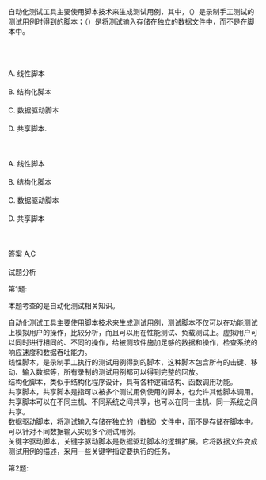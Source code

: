 <div class="detail lh2"><p>自动化测试工具主要使用脚本技术来生成测试用例，其中，（）是录制手工测试的测试用例时得到的脚本；（）是将测试输入存储在独立的数据文件中，而不是在脚本中。<br/><br/></p><br/><br/>A. 线性脚本<br/><br/>B. 结构化脚本<br/><br/>C. 数据驱动脚本<br/><br/>D. 共享脚本.<br/><br/><br/><br/>A. 线性脚本<br/><br/>B. 结构化脚本<br/><br/>C. 数据驱动脚本<br/><br/>D. 共享脚本<br/><br/><br/><br/>答案 A,C<br/><br/>试题分析<br/><p>第1题:</p><p>本题考查的是自动化测试相关知识。</p><p>自动化测试工具主要使用脚本技术来生成测试用例，测试脚本不仅可以在功能测试上模拟用户的操作，比较分析，而且可以用在性能测试、负载测试上。虚拟用户可以同时进行相同的、不同的操作，给被测软件施加足够的数据和操作，检查系统的响应速度和数据吞吐能力。<br/>线性脚本，是录制手工执行的测试用例得到的脚本，这种脚本包含所有的击键、移动、输入数据等，所有录制的测试用例都可以得到完整的回放。<br/>结构化脚本，类似于结构化程序设计，具有各种逻辑结构、函数调用功能。<br/>共享脚本，共享脚本是指可以被多个测试用例使用的脚本，也允许其他脚本调用。共享脚本可以在不同主机、不同系统之间共享，也可以在同一主机、同一系统之间共享。<br/>数据驱动脚本，将测试输入存储在独立的（数据）文件中，而不是存储在脚本中。可以针对不同数据输入实现多个测试用例。<br/>关键字驱动脚本，关键字驱动脚本是数据驱动脚本的逻辑扩展。它将数据文件变成测试用例的描述，采用一些关键字指定要执行的任务。<br/></p><p>第2题:</p><p><br/></p></div>